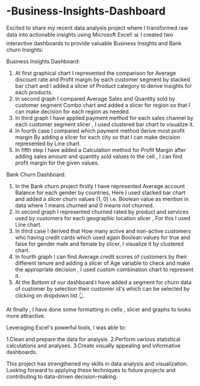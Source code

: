 # -Business-Insights-Dashboard
Excited to share my recent data analysis project where I transformed raw data into actionable insights using Microsoft Excel! 📊
I created two interactive dashboards to provide valuable Business Insights and Bank churn Insights:

Business Insights Dashboard:

1. At first graphical chart I represented the comparison for Average discount rate and Profit margin by each customer segment by stacked bar chart and I added a slicer of Product category to derive insights for each products.
2. In second graph I compared Average Sales and Quantity sold by customer segment Combo chart and added a slicer for region so that I can make decision for each region as needed.
3. In third graph I have applied payment method for each sales channel by each customer segment slicer , I used clustered bar chart to visualize it.
4. In fourth case I compared which payment method derive most profit margin By adding a slicer for each city so that I can make decision represented by Line chart.
5. In fifth step I have added a Calculation method for Profit Margin after adding sales amount and quantity sold values to the cell , I can find profit margin for the given values.

Bank Churn Dashboard:

1. In the Bank churn project firstly I have represented Average account Balance for each gender by countries, Here I used stacked bar chart and added a slicer churn values (1, 0) i.e. Boolean value as mention in data where 1 means churned and 0 means not churned.
2. In second graph I represented churned rated by product and services used by customers for each geographic location slicer , For this I used Line chart.
3. In third case I derived that How many active and non-active customers who having credit cards which used again Boolean values for true and false for gender male and female by slicer, I visualize it by clustered chart.
4. In fourth graph I can find Average credit scores of customers by their different tenure and adding a slicer of Age variable to check and make the appropriate decision , I used custom combination chart to represent it.
5. At the Bottom of our dashboard I have added a segment for churn data of customer by selection their customer id's which can be selected by clicking on dropdown list 👆.

At finally , I have done some formatting in cells , slicer and graphs to looks more attractive.

Leveraging Excel's powerful tools, I was able to:

1.Clean and prepare the data for analysis.
2.Perform various statistical calculations and analyses.
3.Create visually appealing and informative dashboards.

This project has strengthened my skills in data analysis and visualization. Looking forward to applying these techniques to future projects and contributing to data-driven decision-making. 

